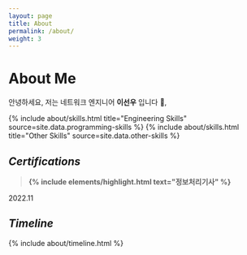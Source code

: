 ```yaml
---
layout: page
title: About
permalink: /about/
weight: 3
---
```


# **About Me**

안녕하세요, 저는 네트워크 엔지니어 **이선우** 입니다 :wave:,<br>





<div class="row">
{% include about/skills.html title="Engineering Skills" source=site.data.programming-skills %}
{% include about/skills.html title="Other Skills" source=site.data.other-skills %}
</div>



## *Certifications*

> **{% include elements/highlight.html text="정보처리기사" %}**

2022.11




## *Timeline*

<div class="row">
{% include about/timeline.html %}
</div>
